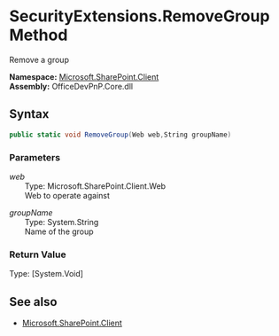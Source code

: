 # SecurityExtensions.RemoveGroup Method  
Remove a group  

**Namespace:** [Microsoft.SharePoint.Client](Microsoft.SharePoint.Client.md)  
**Assembly:** OfficeDevPnP.Core.dll  
## Syntax
```C#
public static void RemoveGroup(Web web,String groupName)
```
### Parameters
*web*  
&emsp;&emsp;Type: Microsoft.SharePoint.Client.Web  
&emsp;&emsp;Web to operate against  
  
*groupName*  
&emsp;&emsp;Type: System.String  
&emsp;&emsp;Name of the group  
  
### Return Value
Type: [System.Void]  

## See also
- [Microsoft.SharePoint.Client](Microsoft.SharePoint.Client.md)
